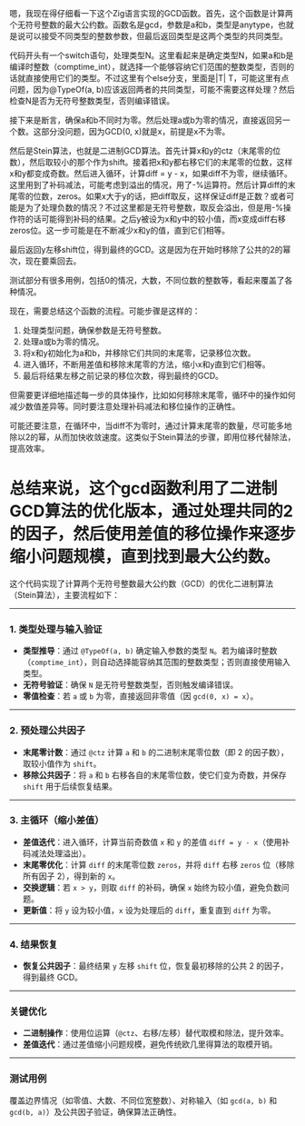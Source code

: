 嗯，我现在得仔细看一下这个Zig语言实现的GCD函数。首先，这个函数是计算两个无符号整数的最大公约数。函数名是gcd，参数是a和b，类型是anytype，也就是说可以接受不同类型的整数参数，但最后返回类型是这两个类型的共同类型。

代码开头有一个switch语句，处理类型N。这里看起来是确定类型N，如果a和b是编译时整数（comptime_int），就选择一个能够容纳它们范围的整数类型，否则的话就直接使用它们的类型。不过这里有个else分支，里面是|T| T，可能这里有点问题，因为@TypeOf(a, b)应该返回两者的共同类型，可能不需要这样处理？然后检查N是否为无符号整数类型，否则编译错误。

接下来是断言，确保a和b不同时为零。然后处理a或b为零的情况，直接返回另一个数。这部分没问题，因为GCD(0, x)就是x，前提是x不为零。

然后是Stein算法，也就是二进制GCD算法。首先计算x和y的ctz（末尾零的位数），然后取较小的那个作为shift。接着把x和y都右移它们的末尾零的位数，这样x和y都变成奇数。然后进入循环，计算diff = y - x，如果diff不为零，继续循环。这里用到了补码减法，可能考虑到溢出的情况，用了-%运算符。然后计算diff的末尾零的位数，zeros。如果x大于y的话，把diff取反，这样保证diff是正数？或者可能是为了处理负数的情况？不过这里都是无符号整数，取反会溢出，但是用-%操作符的话可能得到补码的结果。之后y被设为x和y中的较小值，而x变成diff右移zeros位。这一步可能是在不断减少x和y的值，直到它们相等。

最后返回y左移shift位，得到最终的GCD。这是因为在开始时移除了公共的2的幂次，现在要乘回去。

测试部分有很多用例，包括0的情况，大数，不同位数的整数等，看起来覆盖了各种情况。

现在，需要总结这个函数的流程。可能步骤是这样的：

1. 处理类型问题，确保参数是无符号整数。
2. 处理a或b为零的情况。
3. 将x和y初始化为a和b，并移除它们共同的末尾零，记录移位次数。
4. 进入循环，不断用差值和移除末尾零的方法，缩小x和y直到它们相等。
5. 最后将结果左移之前记录的移位次数，得到最终的GCD。

但需要更详细地描述每一步的具体操作，比如如何移除末尾零，循环中的操作如何减少数值差异等。同时要注意处理补码减法和移位操作的正确性。

可能还要注意，在循环中，当diff不为零时，通过计算末尾零的数量，尽可能多地除以2的幂，从而加快收敛速度。这类似于Stein算法的步骤，即用位移代替除法，提高效率。

总结来说，这个gcd函数利用了二进制GCD算法的优化版本，通过处理共同的2的因子，然后使用差值的移位操作来逐步缩小问题规模，直到找到最大公约数。
================================================
这个代码实现了计算两个无符号整数最大公约数（GCD）的优化二进制算法（Stein算法），主要流程如下：

---

### **1. 类型处理与输入验证**
- **类型推导**：通过 `@TypeOf(a, b)` 确定输入参数的类型 `N`。若为编译时整数（`comptime_int`），则自动选择能容纳其范围的整数类型；否则直接使用输入类型。
- **无符号验证**：确保 `N` 是无符号整数类型，否则触发编译错误。
- **零值检查**：若 `a` 或 `b` 为零，直接返回非零值（因 `gcd(0, x) = x`）。

---

### **2. 预处理公共因子**
- **末尾零计数**：通过 `@ctz` 计算 `a` 和 `b` 的二进制末尾零位数（即 2 的因子数），取较小值作为 `shift`。
- **移除公共因子**：将 `a` 和 `b` 右移各自的末尾零位数，使它们变为奇数，并保存 `shift` 用于后续恢复结果。

---

### **3. 主循环（缩小差值）**
- **差值迭代**：进入循环，计算当前奇数值 `x` 和 `y` 的差值 `diff = y - x`（使用补码减法处理溢出）。
- **末尾零优化**：计算 `diff` 的末尾零位数 `zeros`，并将 `diff` 右移 `zeros` 位（移除所有因子 2），得到新的 `x`。
- **交换逻辑**：若 `x > y`，则取 `diff` 的补码，确保 `x` 始终为较小值，避免负数问题。
- **更新值**：将 `y` 设为较小值，`x` 设为处理后的 `diff`，重复直到 `diff` 为零。

---

### **4. 结果恢复**
- **恢复公共因子**：最终结果 `y` 左移 `shift` 位，恢复最初移除的公共 2 的因子，得到最终 GCD。

---

### **关键优化**
- **二进制操作**：使用位运算（`@ctz`、右移/左移）替代取模和除法，提升效率。
- **差值迭代**：通过差值缩小问题规模，避免传统欧几里得算法的取模开销。

---

### **测试用例**
覆盖边界情况（如零值、大数、不同位宽整数）、对称输入（如 `gcd(a, b)` 和 `gcd(b, a)`）及公共因子验证，确保算法正确性。